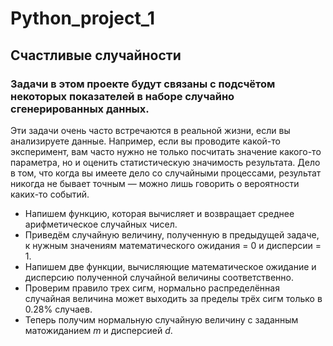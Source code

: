 # Python_project_1
## Счастливые случайности 

### Задачи в этом проекте будут связаны с подсчётом некоторых показателей в наборе случайно сгенерированных данных.
Эти задачи очень часто встречаются в реальной жизни, если вы анализируете данные. Например, если вы проводите какой-то эксперимент, вам часто нужно не только посчитать значение какого-то параметра, но и оценить статистическую значимость результата. Дело в том, что когда вы имеете дело со случайными процессами, результат никогда не бывает точным — можно лишь говорить о вероятности каких-то событий.

* Напишем функцию, которая вычисляет и возвращает среднее арифметическое случайных чисел. 
* Приведём случайную величину, полученную в предыдущей задаче, к нужным значениям математического ожидания = 0 и дисперсии = 1.
* Напишем две функции, вычисляющие математическое ожидание и дисперсию полученной случайной величины соответственно.
* Проверим правило трех сигм, нормально распределённая случайная величина может выходить за пределы трёх сигм только в 0.28% случаев.
* Теперь получим нормальную случайную величину с заданным матожиданием *m* и дисперсией *d*.
